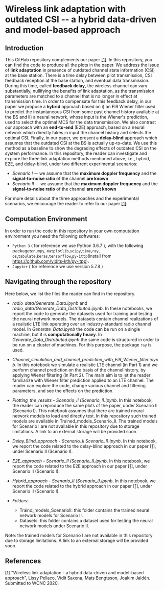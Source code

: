 # Wireless link adaptation with outdated CSI -- a hybrid data-driven and model-based approach

## Introduction
This GitHub repository complements our paper [[1]](#ourpaper). In this repository, you can find the code to produce all the plots in the paper. We address the issue of **link adaptation** in presence of outdated channel state information (CSI) at the base station. 
There is a time delay between pilot transmission, CSI feedback reception at the base station, and eventual data transmission. During this time, called **feedback delay**, the wireless channel can vary substantially, nullifying the benefits of link adaptation, as the transmission parameters are matched to a channel that is no longer in effect at transmission time.
In order to compensate for this feedback delay, in our paper we propose a **hybrid** approach based on i) an FIR Wiener filter used to predict the instantaneous CSI from some past channel history available at the BS and ii) a neural network, whose input is the Wiener's prediction, used to select the optimal MCS for the data transmission. We also contrast our approach with an **end-to-end** (E2E) approach, based on a neural network which directly takes in input the channel history and selects the optimal CSI. Finally, in our paper, we present a **delay-blind** approach which assumes that the outdated CSI at the BS is actually up-to-date. We use this method as a baseline to show the degrading effects of outdated CSI on the system performance.
In this repository, the reader can investigate and explore the three link adaptation methods mentioned above, i.e., hybrid, E2E, and delay-blind, under two different experimental scenarios:

- *Scenario I* -- we assume that the **maximum doppler frequency** and the **signal-to-noise ratio** of the channel **are known**
- *Scenario II* -- we assume that the **maximum doppler frequency** and the **signal-to-noise ratio** of the channel **are not known**

For more details about the three approaches and the experimental scenarios, we encourage the reader to refer to our paper [[1]](#ourpaper).

## Computation Environment
In order to run the code in this repository in your own computation environment you need the following softwares:
* `Python 3` ( for reference we use Python 3.6.7 ), with the following packages:`numpy`, `matplotlib`,`scipy`,`time`,`ray`, `os`,`tabulate`,`keras`,`tensorflow`,`py-ittp`(install from https://github.com/vidits-kth/py-itpp).
* `Jupyter` ( for reference we use version 5.7.8 )


## Navigating through the repository
Here below, we list the files the reader can find in the repository.

* *radio_data/Generate_Data.ipynb* and *radio_data/Generate_Data_Distributed.ipynb*. In these notebooks, we report the code to generate the datasets used for training and testing the neural network models. The datasets contain channel realizations of a realistic LTE link operating over an industry-standard radio channel model. In *Generate_Data.ipynb* the code can be run on a single machine, but it is **computationally heavy**. In *Generate_Data_Distributed.ipynb* the same code is structured in order to be run on a cluster of machines. For this purpose, the package `ray` is used.

* *Channel_simulation_and_channel_prediction_with_FIR_Wiener_filter.ipynb*.
In this notebook we simulate a realistic LTE channel (in Part 1) and we perform channel prediction on the basis of the channel history, by applying Wiener filtering (in Part 2). The main aim is to let the reader familiarize with Wiener filter prediction applied to an LTE channel. The reader can explore the code, change various channel and filtering parameters, and see the effects on the prediction.

* *Plotting_the_results - Scenario_II (Scenario_I).ipynb*.
In this notebook, the reader can reproduce the same plots of the paper, under Scenario II (Scenario I). This notebook assumes that there are trained neural network models to load and directly test. In this repository such trained models are available in Trained_models_Scenario_II. The trained models for Scenario I are not available in this repository due to storage limitations. A link to an external storage will be provided soon.

* *Delay_Blind_appraoch - Scenario_II Scenario_I).ipynb*.
In this notebook, we report the code related to the delay-blind approach in our paper [[1]](#ourpaper), under Scenario II (Scenario I).

* *E2E_approach - Scenario_II (Scenario_I).ipynb*.
In this notebook, we report the code related to the E2E approach in our paper [[1]](#ourpaper), under Scenario II (Scenario I).

* *Hybrid_approach - Scenario_II (Scenario_I).ipynb*.
In this notebook, we report the code related to the hybrid approach in our paper [[1]](#ourpaper), under Scenario II (Scenario I).

* *Folders*:
  - Traind_models_ScenarioII: this folder contains the trained neural network models for Scenario II.
  - Datasets: this folder contains a dataset used for testing the neural network models under Scenario II.
  
Note: the trained models for Scenario I are not available in this repository due to storage limitations. A link to an external storage will be provided soon.

## References
<a id='ourpaper'></a> [1] "Wireless link adaptation - a hybrid data-driven and model-based approach", Lissy Pellaco, Vidit Saxena, Mats Bengtsson, Joakim Jaldén. Submitted to WCNC 2020.
